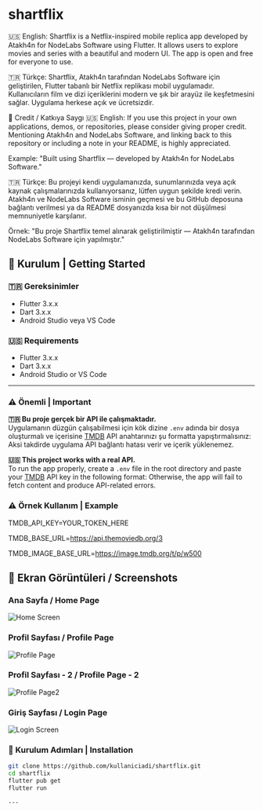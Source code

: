 # shartflix
🇺🇸 English:
Shartflix is a Netflix-inspired mobile replica app developed by Atakh4n for NodeLabs Software using Flutter. It allows users to explore movies and series with a beautiful and modern UI. The app is open and free for everyone to use.

🇹🇷 Türkçe:
Shartflix, Atakh4n tarafından NodeLabs Software için geliştirilen, Flutter tabanlı bir Netflix replikası mobil uygulamadır. Kullanıcıların film ve dizi içeriklerini modern ve şık bir arayüz ile keşfetmesini sağlar. Uygulama herkese açık ve ücretsizdir.

🙏 Credit / Katkıya Saygı 
🇺🇸 English:
If you use this project in your own applications, demos, or repositories, please consider giving proper credit.
Mentioning Atakh4n and NodeLabs Software, and linking back to this repository or including a note in your README, is highly appreciated.

Example:
"Built using Shartflix — developed by Atakh4n for NodeLabs Software."

🇹🇷 Türkçe:
Bu projeyi kendi uygulamanızda, sunumlarınızda veya açık kaynak çalışmalarınızda kullanıyorsanız, lütfen uygun şekilde kredi verin.
Atakh4n ve NodeLabs Software isminin geçmesi ve bu GitHub deposuna bağlantı verilmesi ya da README dosyanızda kısa bir not düşülmesi memnuniyetle karşılanır.

Örnek:
"Bu proje Shartflix temel alınarak geliştirilmiştir — Atakh4n tarafından NodeLabs Software için yapılmıştır."


## 🚀 Kurulum | Getting Started

### 🇹🇷 Gereksinimler  
- Flutter 3.x.x  
- Dart 3.x.x  
- Android Studio veya VS Code

### 🇺🇸 Requirements  
- Flutter 3.x.x  
- Dart 3.x.x  
- Android Studio or VS Code

---

### ⚠️ Önemli | Important

**🇹🇷 Bu proje gerçek bir API ile çalışmaktadır.**  
Uygulamanın düzgün çalışabilmesi için kök dizine `.env` adında bir dosya oluşturmalı ve içerisine [TMDB](https://www.themoviedb.org/) API anahtarınızı şu formatta yapıştırmalısınız:
Aksi takdirde uygulama API bağlantı hatası verir ve içerik yüklenemez.

**🇺🇸 This project works with a real API.**  
To run the app properly, create a `.env` file in the root directory and paste your [TMDB](https://www.themoviedb.org/) API key in the following format:
Otherwise, the app will fail to fetch content and produce API-related errors.

### ⚠️ Örnek Kullanım | Example 

TMDB_API_KEY=YOUR_TOKEN_HERE 

TMDB_BASE_URL=https://api.themoviedb.org/3

TMDB_IMAGE_BASE_URL=https://image.tmdb.org/t/p/w500


## 📸 Ekran Görüntüleri / Screenshots
### Ana Sayfa / Home Page
![Home Screen](screenshots/home.png)


### Profil Sayfası / Profile Page
![Profile Page](screenshots/profile.png)


### Profil Sayfası - 2 / Profile Page - 2
![Profile Page2](screenshots/profile2.png)


### Giriş Sayfası / Login Page
![Login Screen](screenshots/login.png)


### 🔧 Kurulum Adımları | Installation
```bash
git clone https://github.com/kullaniciadi/shartflix.git
cd shartflix
flutter pub get
flutter run

---



